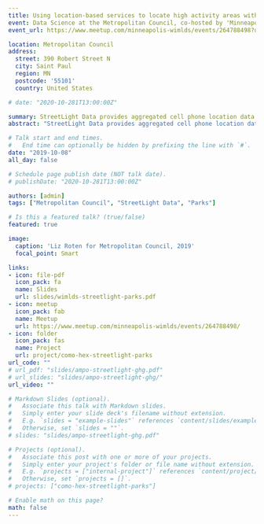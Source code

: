 ```yaml
---
title: Using location-based services to locate high activity areas within Twin Cities regional parks 
event: Data Science at the Metropolitan Council, co-hosted by 'Minneapolis Women in Machine Learning and Data Science' and 'R-Ladies Twin Cities'  
event_url: https://www.meetup.com/minneapolis-wimlds/events/264788498?utm_medium=referral&utm_campaign=share-btn_savedevents_share_modal&utm_source=link

location: Metropolitan Council
address:
  street: 390 Robert Street N
  city: Saint Paul
  region: MN
  postcode: '55101'
  country: United States

# date: "2020-10-281T13:00:00Z"

summary: StreetLight Data provides aggregated cell phone location data for transportation research. This talk will examine how the Research Team at the Metropolitan Council is using StreetLight to analyze visitor patterns in regional parks, with particular focus on novel geospatial processing and statisitical methods. 
abstract: "StreetLight Data provides aggregated cell phone location data for transportation research. This talk will examine how the Research Team at the Metropolitan Council is using StreetLight to analyze visitor patterns in regional parks. We will cover topics including inferring traveler demographics -- such as race, income, education, and family status -- and limitations of the data. Finally, we will explore interactive visualizations using this powerful data source."

# Talk start and end times.
#   End time can optionally be hidden by prefixing the line with `#`.
date: "2019-10-08"
all_day: false

# Schedule page publish date (NOT talk date).
# publishDate: "2020-10-281T13:00:00Z"

authors: [admin]
tags: ["Metropolitan Council", "StreetLight Data", "Parks"]

# Is this a featured talk? (true/false)
featured: true

image:
  caption: 'Liz Roten for Metropolitan Council, 2019'
  focal_point: Smart

links:
- icon: file-pdf
  icon_pack: fa
  name: Slides
  url: slides/wimlds-streetlight-parks.pdf
- icon: meetup
  icon_pack: fab
  name: Meetup
  url: https://www.meetup.com/minneapolis-wimlds/events/264788498/
- icon: folder
  icon_pack: fas
  name: Project
  url: project/como-hex-streetlight-parks
url_code: ""
# url_pdf: "slides/ampo-streetlight-ghg.pdf"
# url_slides: "slides/ampo-streetlight-ghg/"
url_video: ""

# Markdown Slides (optional).
#   Associate this talk with Markdown slides.
#   Simply enter your slide deck's filename without extension.
#   E.g. `slides = "example-slides"` references `content/slides/example-slides.md`.
#   Otherwise, set `slides = ""`.
# slides: "slides/ampo-streetlight-ghg.pdf"

# Projects (optional).
#   Associate this post with one or more of your projects.
#   Simply enter your project's folder or file name without extension.
#   E.g. `projects = ["internal-project"]` references `content/project/deep-learning/index.md`.
#   Otherwise, set `projects = []`.
# projects: ["como-hex-streetlight-parks"]

# Enable math on this page?
math: false
---
```

